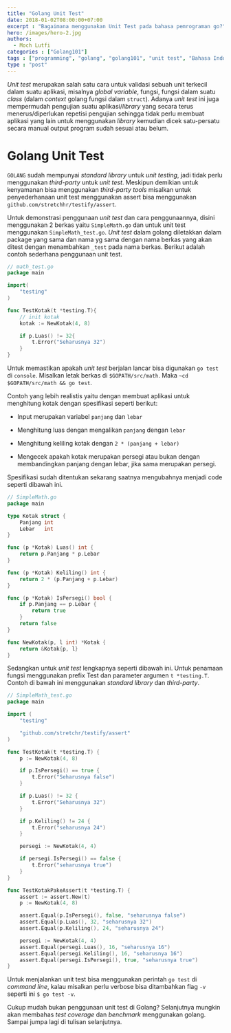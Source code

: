 ```yaml
---
title: "Golang Unit Test"
date: 2018-01-02T08:00:00+07:00
excerpt : "Bagaimana menggunakan Unit Test pada bahasa pemrograman go?"
hero: /images/hero-2.jpg
authors:
  - Moch Lutfi
categories : ["Golang101"]
tags : ["programming", "golang", "golang101", "unit test", "Bahasa Indonesia"]
type : "post"
---
```


*Unit test* merupakan salah satu cara untuk validasi sebuah unit terkecil dalam suatu aplikasi, misalnya *global variable*, fungsi, fungsi dalam suatu *class* (dalam *context* golang fungsi dalam `struct`). Adanya *unit test* ini juga mempermudah pengujian suatu aplikasi/*library* yang secara terus menerus/diperlukan repetisi pengujian sehingga tidak perlu membuat aplikasi yang lain untuk menggunakan *library* kemudian dicek satu-persatu secara manual output program sudah sesuai atau belum.

# Golang Unit Test

`GOLANG` sudah mempunyai *standard library* untuk *unit testing*, jadi tidak perlu menggunakan *third-party* untuk *unit test*. Meskipun demikian untuk kenyamanan bisa menggunakan *third-party tools* misalkan untuk penyederhanaan unit test menggunakan assert bisa menggunakan `github.com/stretchhr/testify/assert`.

Untuk demonstrasi penggunaan *unit test* dan cara penggunaannya, disini menggunakan 2 berkas yaitu `SimpleMath.go` dan untuk unit test menggunakan `SimpleMath_test.go`.
*Unit test* dalam golang diletakkan dalam package yang sama dan nama yg sama dengan nama berkas yang akan ditest dengan menambahkan `_test` pada nama berkas. Berikut adalah contoh sederhana penggunaan unit test.

```go
// math_test.go
package main

import(
    "testing"
)

func TestKotak(t *testing.T){
    // init kotak
    kotak := NewKotak(4, 8)

    if p.Luas() != 32{
        t.Error("Seharusnya 32")
    }
}

```

Untuk memastikan apakah *unit test* berjalan lancar bisa digunakan `go test` di `console`. Misalkan letak berkas di `$GOPATH/src/math`. Maka `~cd $GOPATH/src/math && go test`.

Contoh yang lebih realistis yaitu dengan membuat aplikasi untuk menghitung kotak dengan spesifikasi seperti berikut:

- Input merupakan variabel `panjang` dan `lebar`

- Menghitung luas dengan mengalikan `panjang` dengan `lebar`

- Menghitung keliling kotak dengan `2 * (panjang + lebar)`

- Mengecek apakah kotak merupakan persegi atau bukan dengan membandingkan panjang dengan lebar, jika sama merupakan persegi.

Spesifikasi sudah ditentukan sekarang saatnya mengubahnya menjadi code seperti dibawah ini.

```go
// SimpleMath.go
package main

type Kotak struct {
    Panjang int
    Lebar   int
}

func (p *Kotak) Luas() int {
    return p.Panjang * p.Lebar
}

func (p *Kotak) Keliling() int {
    return 2 * (p.Panjang + p.Lebar)
}

func (p *Kotak) IsPersegi() bool {
    if p.Panjang == p.Lebar {
        return true
    }
    return false
}

func NewKotak(p, l int) *Kotak {
    return &Kotak{p, l}
}
```

Sedangkan untuk *unit test* lengkapnya seperti dibawah ini. Untuk penamaan fungsi menggunakan prefix Test dan parameter argumen `t *testing.T`. Contoh di bawah ini  menggunakan *standard library* dan *third-party*.

```go
// SimpleMath_test.go
package main

import (
    "testing"

    "github.com/stretchr/testify/assert"
)

func TestKotak(t *testing.T) {
    p := NewKotak(4, 8)

    if p.IsPersegi() == true {
        t.Error("Seharusnya false")
    }

    if p.Luas() != 32 {
        t.Error("Seharusnya 32")
    }

    if p.Keliling() != 24 {
        t.Error("seharusnya 24")
    }

    persegi := NewKotak(4, 4)

    if persegi.IsPersegi() == false {
        t.Error("seharusnya true")
    }
}

func TestKotakPakeAssert(t *testing.T) {
    assert := assert.New(t)
    p := NewKotak(4, 8)

    assert.Equal(p.IsPersegi(), false, "seharusnya false")
    assert.Equal(p.Luas(), 32, "seharusnya 32")
    assert.Equal(p.Keliling(), 24, "seharusnya 24")

    persegi := NewKotak(4, 4)
    assert.Equal(persegi.Luas(), 16, "seharusnya 16")
    assert.Equal(persegi.Keliling(), 16, "seharusnya 16")
    assert.Equal(persegi.IsPersegi(), true, "seharusnya true")
}
```

Untuk menjalankan unit test bisa menggunakan perintah `go test` di *command line*, kalau misalkan perlu verbose bisa ditambahkan flag `-v` seperti ini `$ go test -v`.

Cukup mudah bukan penggunaan unit test di Golang? Selanjutnya mungkin akan membahas *test coverage* dan *benchmark* menggunakan golang. Sampai jumpa lagi di tulisan selanjutnya.

